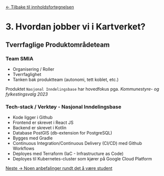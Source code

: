 [<- Tilbake til innholdsfortegnelsen](https://github.com/amundsor/ntnu_xsessions/blob/master/README.md)
# 3. Hvordan jobber vi i Kartverket?

## Tverrfaglige Produktområdeteam

### Team SMIA
* Organisering / Roller
* Tverrfaglighet
* Tanken bak produktteam (autonomi, tett koblet, etc.)

Produktet `Nasjonal Inndelingsbase` har hovedfokus pga. _Kommunestyre- og fylkestingsvalg 2023_

### Tech-stack / Verktøy - Nasjonal Inndelingsbase
* Kode ligger i Github
* Frontend er skrevet i React JS
* Backend er skrevet i Kotlin
* Database PostGIS (db-extension for PostgreSQL)
* Bygges med Gradle
* Continuous Integration/Continuous Delivery (CI/CD) med Github Workflows
* Deployes med Terraform (IaC - Infrastructure as Code)
* Deployes til Kubernetes-cluster som kjører på Google Cloud Platform

[Neste -> Noen anbefalinger rundt det å være student](https://github.com/amundsor/ntnu_xsessions/blob/master/src/main/java/no/amundsor/xsessions/4_student.md)